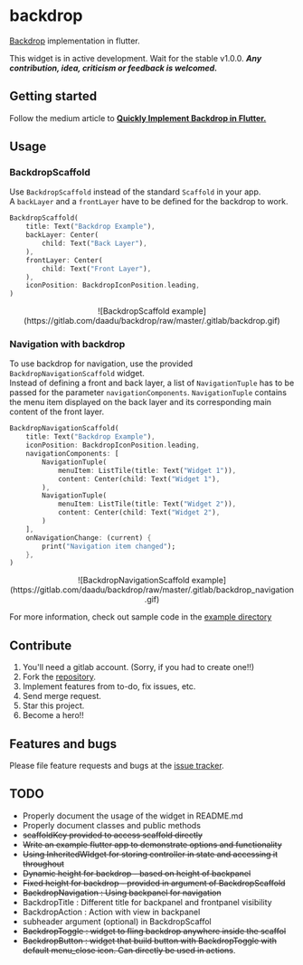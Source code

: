# backdrop
[Backdrop](https://material.io/design/components/backdrop.html) implementation in flutter. 

This widget is in active development. Wait for the stable v1.0.0. ___Any contribution, idea, criticism or feedback is welcomed.___

## Getting started
Follow the medium article to [__Quickly Implement Backdrop in Flutter.__](https://medium.com/@daadu/backdrop-with-flutter-acfa9fee7d2f) 

## Usage
### BackdropScaffold
Use `BackdropScaffold` instead of the standard `Scaffold` in your app.<br/>
A `backLayer` and a `frontLayer` have to be defined for the backdrop to work.

```dart
BackdropScaffold(
    title: Text("Backdrop Example"),
    backLayer: Center(
        child: Text("Back Layer"),
    ),
    frontLayer: Center(
        child: Text("Front Layer"),
    ),
    iconPosition: BackdropIconPosition.leading,
)
```
<div align="center">
![BackdropScaffold example](https://gitlab.com/daadu/backdrop/raw/master/.gitlab/backdrop.gif)
</div>

### Navigation with backdrop
To use backdrop for navigation, use the provided `BackdropNavigationScaffold` widget.<br/>
Instead of defining a front and back layer, a list of `NavigationTuple` has to be passed for the parameter `navigationComponents`. `NavigationTuple` contains the menu item displayed on the back layer and its corresponding main content of the front layer.

```dart
BackdropNavigationScaffold(
    title: Text("Backdrop Example"),
    iconPosition: BackdropIconPosition.leading,
    navigationComponents: [
        NavigationTuple(
            menuItem: ListTile(title: Text("Widget 1")),
            content: Center(child: Text("Widget 1"),
        ),
        NavigationTuple(
            menuItem: ListTile(title: Text("Widget 2")),
            content: Center(child: Text("Widget 2"),
        )
    ],
    onNavigationChange: (current) {
        print("Navigation item changed");
    },
)
```

<div align="center">
![BackdropNavigationScaffold example](https://gitlab.com/daadu/backdrop/raw/master/.gitlab/backdrop_navigation.gif)
</div>

For more information, check out sample code in the [example directory](https://gitlab.com/daadu/backdrop/tree/master/example)

## Contribute
1. You'll need a gitlab account. (Sorry, if you had to create one!!)
2. Fork the [repository](https://gitlab.com/daadu/backdrop).
3. Implement features from to-do, fix issues, etc.
4. Send merge request.
5. Star this project.
6. Become a hero!!

## Features and bugs
Please file feature requests and bugs at the [issue tracker](https://gitlab.com/daadu/backdrop/issues).

## TODO
- Properly document the usage of the widget in README.md
- Properly document classes and public methods
- ~~scaffoldKey provided to access scaffold directly~~
- ~~Write an example flutter app to demonstrate options and functionality~~
- ~~Using InheritedWIdget for storing controller in state and accessing it throughout~~
- ~~Dynamic height for backdrop - based on height of backpanel~~
- ~~Fixed height for backdrop - provided in argument of BackdropScaffold~~
- ~~BackdropNavigation : Using backpanel for navigation~~
- BackdropTitle : Different title for backpanel and frontpanel visibility
- BackdropAction : Action with view in backpanel
- subheader argument (optional) in BackdropScaffol
- ~~BackdropToggle : widget to fling backdrop anywhere inside the scaffol~~
- ~~BackdropButton : widget that build button with BackdropToggle with default menu_close icon. Can directly be used in actions~~.
